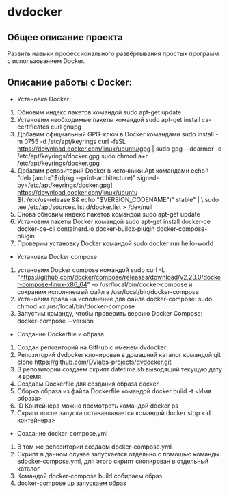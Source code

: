 # dvdocker
## Общее описание проекта 
Развить навыки профессионального развёртывания простых программ с использованием Docker. 
## Описание работы с Docker:
* Установка Docker:
1. Обновим индекс пакетов командой sudo apt-get update
2. Установим необходимые пакеты командой sudo apt-get install ca-certificates curl gnupg
3. Добавим официальный GPG-ключ в Docker командами 
   sudo install -m 0755 -d /etc/apt/keyrings
   curl -fsSL https://download.docker.com/linux/ubuntu/gpg | sudo gpg --dearmor -o /etc/apt/keyrings/docker.gpg
   sudo chmod a+r /etc/apt/keyrings/docker.gpg
4. Добавим репозиторий Docker в источники Apt командами
  echo \ "deb [arch="$(dpkg --print-architecture)" signed-by=/etc/apt/keyrings/docker.gpg] https://download.docker.com/linux/ubuntu \
  $(. /etc/os-release && echo "$VERSION_CODENAME")" stable" | \ sudo tee /etc/apt/sources.list.d/docker.list > /dev/null
5. Снова обновим индекс пакетов командой sudo apt-get update
6. Установим пакеты Docker командой sudo apt-get install docker-ce docker-ce-cli containerd.io docker-buildx-plugin docker-compose-plugin
7. Проверим установку Docker командой sudo docker run hello-world
* Установка Docker compose
1. установим Docker compose командой sudo curl -L "https://github.com/docker/compose/releases/download/v2.23.0/docker-compose-linux-x86_64" -o /usr/local/bin/docker-compose и сохраним исполняемый файл в /usr/local/bin/docker-compose
2. Установим права на исполнение для файла docker-compose: sudo chmod +x /usr/local/bin/docker-compose
3. Запустим команду, чтобы проверить версию Docker Compose: docker-compose --version
* Создание Dockerfile и образа
1. Создан репозиторий на  GitHub c именем dvdocker.
2. Репозиторий dvdocker клонирован в домашний каталог командой git clone https://github.com/DVlabs-projects/dvdocker.git
3. В репозитории создаем скрипт datetime.sh выводящий текущую дату и время.
4. Создаем Dockerfile для создания образа docker.
5. Сборка образа из файла Dockerfile командой docker build -t <Имя образа>
6. ID Контейнера можно посмотреть командой docker ps
7. Скрипт после запуска останавливается командой docker stop <id контейнера>
* Создание docker-compose.yml
1. В том же репозитории создаем docker-compose.yml
2. Скрипт в данном случае запускается отдельно с помощью команды вdocker-compose.yml, для этого скрипт скопирован в отдельный каталог
3. Командой docker-compose build собираем образ
4. docker-compose up запускаем образ 